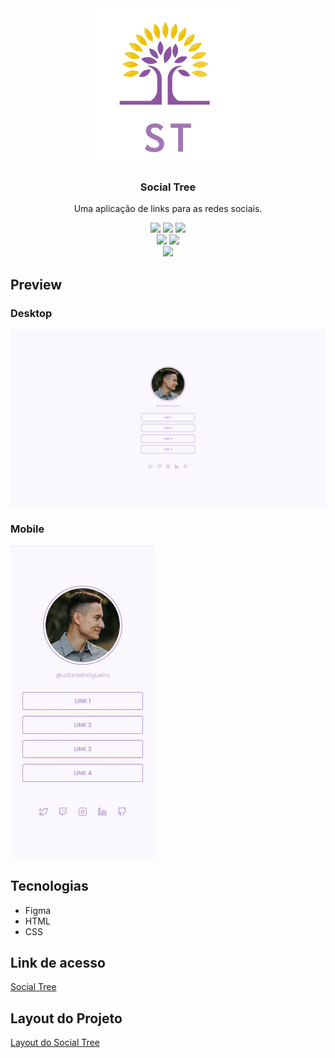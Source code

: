 <div align="center">
<img src="./assets/img/social-tree-logo.png" alt="Social Tree logo" height="250">
<h3>Social Tree</h3>
<p>Uma aplicação de links para as redes sociais.</p>
<img src="https://img.shields.io/github/languages/code-size/udanielnogueira/social-tree">
<img src="https://img.shields.io/github/languages/count/udanielnogueira/social-tree">
<img src="https://img.shields.io/github/languages/top/udanielnogueira/social-tree">
<br>
<img src="https://img.shields.io/github/deployments/udanielnogueira/social-tree/github-pages">
<img src="https://img.shields.io/github/last-commit/udanielnogueira/social-tree">
<br>
<img src="https://img.shields.io/badge/responsive-yes-ff69b4">
</div>

## Preview

### Desktop

![Preview do projeto](assets/img/social-tree-desktop.png "Social Tree Desktop Preview")

### Mobile

<img src="assets/img/social-tree-mobile.JPG" height="500" alt="Social Tree Mobile Preview">

## Tecnologias

- Figma
- HTML
- CSS

## Link de acesso

<a href="https://udanielnogueira.github.io/social-tree/" target="_blank">Social Tree</a>

## Layout do Projeto

<a href="https://www.figma.com/file/xm70w668XkJnMFm6JjuIQI/DD-Social-links" target="_blank">Layout do Social Tree</a>

<!--
Images
![Image](image.png "Image")
 -->

 <!-- 
Gifs
Windows + G
Windows + Alt + R
https://cloudconvert.com/mp4-to-gif
https://www.iloveimg.com/compress-image/compress-gif
-->

<!--
Badges
https://shields.io/
https://simpleicons.org/
https://forthebadge.com/
https://github.com/alexandresanlim/Badges4-README.md-Profile
 -->

<!--
Logos
https://temp-mail.org/en/
https://www.shopify.com/br/ferramentas/criador-de-logo
-->

<!--
Refs
https://github.com/othneildrew/Best-README-Template
https://github.com/matiassingers/awesome-readme
https://github.com/amitmerchant1990/electron-markdownify
 -->
